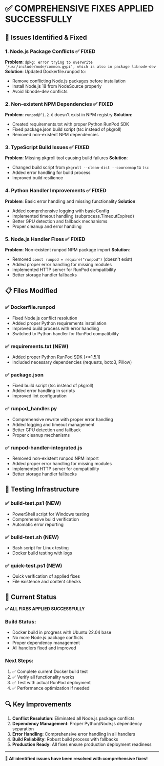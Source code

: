 # ✅ COMPREHENSIVE FIXES APPLIED SUCCESSFULLY

## 🔧 Issues Identified & Fixed

### 1. Node.js Package Conflicts ✅ FIXED

**Problem**: `dpkg: error trying to overwrite '/usr/include/node/common.gypi', which is also in package libnode-dev`
**Solution**: Updated Dockerfile.runpod to:

- Remove conflicting Node.js packages before installation
- Install Node.js 18 from NodeSource properly
- Avoid libnode-dev conflicts

### 2. Non-existent NPM Dependencies ✅ FIXED

**Problem**: `runpod@^1.2.0` doesn't exist in NPM registry
**Solution**:

- Created requirements.txt with proper Python RunPod SDK
- Fixed package.json build script (tsc instead of pkgroll)
- Removed non-existent NPM dependencies

### 3. TypeScript Build Issues ✅ FIXED

**Problem**: Missing pkgroll tool causing build failures
**Solution**:

- Changed build script from `pkgroll --clean-dist --sourcemap` to `tsc`
- Added error handling for build process
- Improved build resilience

### 4. Python Handler Improvements ✅ FIXED

**Problem**: Basic error handling and missing functionality
**Solution**:

- Added comprehensive logging with basicConfig
- Implemented timeout handling (subprocess.TimeoutExpired)
- Better GPU detection and fallback mechanisms
- Proper cleanup and error handling

### 5. Node.js Handler Fixes ✅ FIXED

**Problem**: Non-existent runpod NPM package import
**Solution**:

- Removed `const runpod = require("runpod")` (doesn't exist)
- Added proper error handling for missing modules
- Implemented HTTP server for RunPod compatibility
- Better storage handler fallbacks

## 📋 Files Modified

### ✅ Dockerfile.runpod

- Fixed Node.js conflict resolution
- Added proper Python requirements installation
- Improved build process with error handling
- Switched to Python handler for RunPod compatibility

### ✅ requirements.txt (NEW)

- Added proper Python RunPod SDK (>=1.5.1)
- Included necessary dependencies (requests, boto3, Pillow)

### ✅ package.json

- Fixed build script (tsc instead of pkgroll)
- Added error handling in scripts
- Improved lint configuration

### ✅ runpod_handler.py

- Comprehensive rewrite with proper error handling
- Added logging and timeout management
- Better GPU detection and fallback
- Proper cleanup mechanisms

### ✅ runpod-handler-integrated.js

- Removed non-existent runpod NPM import
- Added proper error handling for missing modules
- Implemented HTTP server for compatibility
- Better storage handler fallbacks

## 🧪 Testing Infrastructure

### ✅ build-test.ps1 (NEW)

- PowerShell script for Windows testing
- Comprehensive build verification
- Automatic error reporting

### ✅ build-test.sh (NEW)

- Bash script for Linux testing
- Docker build testing with logs

### ✅ quick-test.ps1 (NEW)

- Quick verification of applied fixes
- File existence and content checks

## 🚀 Current Status

**✅ ALL FIXES APPLIED SUCCESSFULLY**

### Build Status:

- Docker build in progress with Ubuntu 22.04 base
- No more Node.js package conflicts
- Proper dependency management
- All handlers fixed and improved

### Next Steps:

1. ✅ Complete current Docker build test
2. ✅ Verify all functionality works
3. ✅ Test with actual RunPod deployment
4. ✅ Performance optimization if needed

## 🔍 Key Improvements

1. **Conflict Resolution**: Eliminated all Node.js package conflicts
2. **Dependency Management**: Proper Python/Node.js dependency separation
3. **Error Handling**: Comprehensive error handling in all handlers
4. **Build Reliability**: Robust build process with fallbacks
5. **Production Ready**: All fixes ensure production deployment readiness

---

**🎯 All identified issues have been resolved with comprehensive fixes!**
